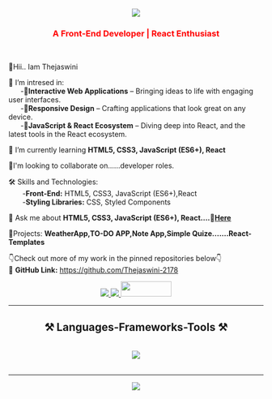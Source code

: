 <h1 align="center">
    <img src="https://readme-typing-svg.herokuapp.com/?font=Righteous&size=35&center=true&vCenter=true&width=500&height=70&duration=4000&lines=Hi+There!+👋;+I'm+Thejaswini+!;" />
</h1>

<h3 align="center" style="color:red;">A Front-End Developer | React Enthusiast</h3>


<br/>

<div align="left">
    
 👋Hii.. Iam Thejaswini
  
 🔭 I’m intresed in:<br> 
 &nbsp;&nbsp;&nbsp;&nbsp;&nbsp;&nbsp;-🎯**Interactive Web Applications** – Bringing ideas to life with engaging user interfaces.<br>
 &nbsp;&nbsp;&nbsp;&nbsp;&nbsp;&nbsp;-🎯**Responsive Design** – Crafting applications that look great on any device.<br>
 &nbsp;&nbsp;&nbsp;&nbsp;&nbsp;&nbsp;-🎯**JavaScript & React Ecosystem** – Diving deep into React, and the latest tools in the React ecosystem.<br>
 
 🌱 I’m currently learning **HTML5, CSS3, JavaScript (ES6+), React**

 💞I'm looking to collaborate on......developer roles.
 
 🛠️ Skills and Technologies:<br>
     &nbsp;&nbsp;&nbsp;&nbsp;&nbsp;&nbsp; -**Front-End:** HTML5, CSS3, JavaScript (ES6+),React <br>
     &nbsp;&nbsp;&nbsp;&nbsp;&nbsp;&nbsp; -**Styling Libraries:** CSS, Styled Components<br>

 💬 Ask me about **HTML5, CSS3, JavaScript (ES6+), React....🧐[Here](https://github.com/Thejaswini-2178)**

  🚀Projects: **WeatherApp,TO-DO APP,Note App,Simple Quize.......React-Templates**<br>
  
  👇Check out more of my work in the pinned repositories below👇<br>
  🔗 **GitHub Link:** https://github.com/Thejaswini-2178

 </div>
 
<div align="center"> 
  <a href="mailto:thejaswini.yss@gmail.com">
    <img src="https://img.shields.io/badge/Gmail-333333?style=for-the-badge&logo=gmail&logoColor=red" />
  </a>
  <a href="https://github.com/Thejaswini-2178" target="_blank">
    <img src="https://img.shields.io/badge/LinkedIn-0077B5?style=for-the-badge&logo=linkedin&logoColor=white" target="_blank" />
  </a>
  <a href="https://github.com/Thejaswini-2178" target="_blank">
     <img src="https://encrypted-tbn0.gstatic.com/images?q=tbn:ANd9GcT1Loj2RJP3vSiDvzSssQA7bb95bzqE2AeIeg&s" width="100px"; height="30px" target="_blank" /> <!-- sqlite, safari, google-chrome are other good icon options -->
  </a>
</div>

 <hr/>
<h2 align="center">⚒️ Languages-Frameworks-Tools ⚒️</h2>
<br/>
<div align="center">
    <img src="https://skillicons.dev/icons?i=html,css,javascript,react,vscode,github" />
</div>

<br/>
<hr/>

<div align="center">
 <img src="https://readme-typing-svg.herokuapp.com/?font=Righteous&size=35&center=true&vCenter=true&width=500&height=70&duration=4000&lines=👋+Shoot+Me+a+Message+📩;" />
</div>

<br/>
